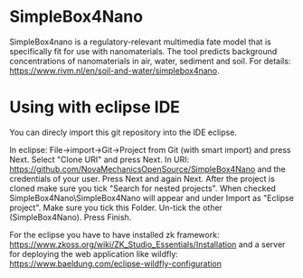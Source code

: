 # SimpleBox4Nano

SimpleBox4nano is a regulatory-relevant multimedia fate model that is specifically fit for use with nanomaterials. The tool predicts background concentrations of nanomaterials in air, water, sediment and soil. For details: https://www.rivm.nl/en/soil-and-water/simplebox4nano.

# Using with eclipse IDE
You can direcly import this git repository into the IDE eclipse. 

In eclipse: 
File->import->Git->Project from Git (with smart import) and press Next. 
Select "Clone URI" and press Next. 
In URI: https://github.com/NovaMechanicsOpenSource/SimpleBox4Nano and the credentials of your user. 
Press Next and again Next. 
After the project is cloned make sure you tick "Search for nested projects". When checked SimpleBox4Nano\SimpleBox4Nano will appear and under Import as "Eclipse project". Make sure you tick this Folder. Un-tick the other (SimpleBox4Nano). Press Finish.

For the eclipse you have to have installed zk framework: https://www.zkoss.org/wiki/ZK_Studio_Essentials/Installation
and a server for deploying the web application like wildfly: https://www.baeldung.com/eclipse-wildfly-configuration

